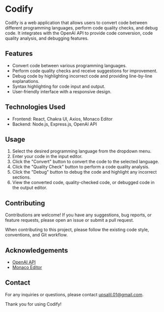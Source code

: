 # Codify

Codify is a web application that allows users to convert code between different programming languages, perform code quality checks, and debug code. It integrates with the OpenAI API to provide code conversion, code quality analysis, and debugging features.

## Features

- Convert code between various programming languages.
- Perform code quality checks and receive suggestions for improvement.
- Debug code by highlighting incorrect code and providing line-by-line explanations.
- Syntax highlighting for code input and output.
- User-friendly interface with a responsive design.

## Technologies Used

- Frontend: React, Chakra UI, Axios, Monaco Editor
- Backend: Node.js, Express.js, OpenAI API

## Usage

1. Select the desired programming language from the dropdown menu.
2. Enter your code in the input editor.
3. Click the "Convert" button to convert the code to the selected language.
4. Click the "Quality Check" button to perform a code quality analysis.
5. Click the "Debug" button to debug the code and highlight any incorrect sections.
6. View the converted code, quality-checked code, or debugged code in the output editor.

## Contributing

Contributions are welcome! If you have any suggestions, bug reports, or feature requests, please open an issue or submit a pull request.

When contributing to this project, please follow the existing code style, conventions, and Git workflow.

## Acknowledgements

- [OpenAI API](https://openai.com/)
- [Monaco Editor](https://microsoft.github.io/monaco-editor/)

## Contact

For any inquiries or questions, please contact upsalil.01@gmail.com.

Thank you for using Codify!
